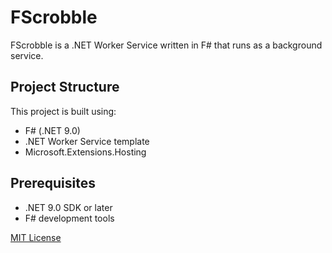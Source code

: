 # FScrobble

FScrobble is a .NET Worker Service written in F# that runs as a background service.

## Project Structure

This project is built using:
- F# (.NET 9.0)
- .NET Worker Service template
- Microsoft.Extensions.Hosting

## Prerequisites

- .NET 9.0 SDK or later
- F# development tools


[MIT License](LICENSE)